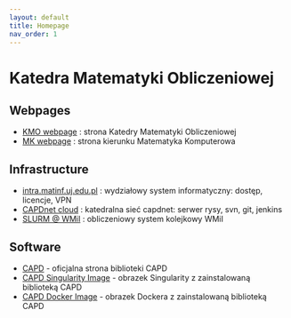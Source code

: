 ```yaml
---
layout: default
title: Homepage
nav_order: 1
---
```


# Katedra Matematyki Obliczeniowej

## Webpages
* [KMO webpage](http://kmo.matinf.uj.edu.pl/index.php) : strona Katedry Matematyki Obliczeniowej
* [MK webpage](http://mk.matinf.uj.edu.pl) : strona kierunku Matematyka Komputerowa


## Infrastructure 

* [intra.matinf.uj.edu.pl](https://intra.matinf.uj.edu.pl/) : wydziałowy system informatyczny: dostęp, licencje, VPN
* [CAPDnet cloud](capdnet-docs.md) : katedralna sieć capdnet: serwer rysy, svn, git, jenkins 
* [SLURM @ WMiI](slurm.md) : obliczeniowy system kolejkowy WMiI


## Software

* [CAPD](http://capd.ii.uj.edu.pl) - oficjalna strona biblioteki CAPD
* [CAPD Singularity Image](https://github.com/tomasz-kapela/capd-singularity-img) - obrazek Singularity z zainstalowaną biblioteką CAPD
* [CAPD Docker Image](https://github.com/tomasz-kapela/capd-docker-img) - obrazek Dockera z zainstalowaną biblioteką CAPD

